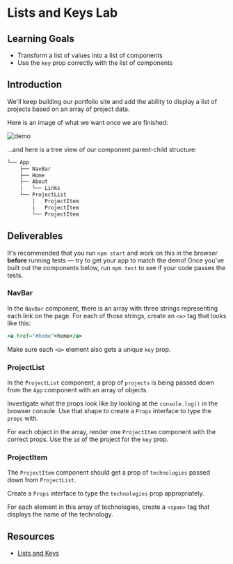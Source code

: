 # Lists and Keys Lab

## Learning Goals

- Transform a list of values into a list of components
- Use the `key` prop correctly with the list of components

## Introduction

We'll keep building our portfolio site and add the ability to display a list of
projects based on an array of project data.

Here is an image of what we want once we are finished:

![demo](https://curriculum-content.s3.amazonaws.com/phase-2/phase-2-hooks-lists-and-keys-lab/demo.png)

...and here is a tree view of our component parent-child structure:

```txt
└── App
    ├── NavBar
    ├── Home
    ├── About
    |   └── Links
    └── ProjectList
        |   ProjectItem
        |   ProjectItem
        └── ProjectItem
```

## Deliverables

It's recommended that you run `npm start` and work on this in the browser
**before** running tests — try to get your app to match the demo! Once
you've built out the components below, run `npm test` to see if your code
passes the tests.

### NavBar

In the `NavBar` component, there is an array with three strings representing
each link on the page. For each of those strings, create an `<a>` tag that looks
like this:

```jsx
<a href="#home">home</a>
```

Make sure each `<a>` element also gets a unique `key` prop.

### ProjectList

In the `ProjectList` component, a prop of `projects` is being passed down from
the `App` component with an array of objects. 

Investigate what the props look like by looking at the `console.log()` in the 
browser console. Use that shape to create a `Props` interface to type the `props` 
with.

For each object in the array, render one `ProjectItem` component with the correct 
props. Use the `id` of the project for the `key` prop.

### ProjectItem

The `ProjectItem` component should get a prop of `technologies` passed down from
`ProjectList`. 

Create a `Props` interface to type the `technologies` prop appropriately.

For each element in this array of technologies, create a `<span>` tag that displays 
the name of the technology.

## Resources

- [Lists and Keys](https://reactjs.org/docs/lists-and-keys.html)
